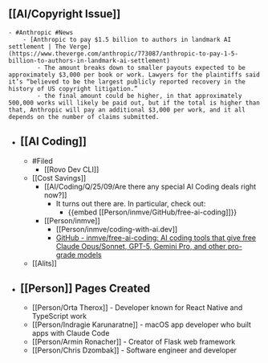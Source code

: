 ## [[AI/Copyright Issue]]
	- #Anthropic #News
		- [Anthropic to pay $1.5 billion to authors in landmark AI settlement | The Verge](https://www.theverge.com/anthropic/773087/anthropic-to-pay-1-5-billion-to-authors-in-landmark-ai-settlement)
			- The amount breaks down to smaller payouts expected to be approximately $3,000 per book or work. Lawyers for the plaintiffs said it’s “believed to be the largest publicly reported recovery in the history of US copyright litigation.”
			- the final amount could be higher, in that approximately 500,000 works will likely be paid out, but if the total is higher than that, Anthropic will pay an additional $3,000 per work, and it all depends on the number of claims submitted.
- ## [[AI Coding]]
	- #Filed
		- [[Rovo Dev CLI]]
	- [[Cost Savings]]
		- [[AI/Coding/Q/25/09/Are there any special AI Coding deals right now?]]
			- It turns out there are. In particular, check out:
				- {{embed [[Person/inmve/GitHub/free-ai-coding]]}}
		- [[Person/inmve]]
			- [[Person/inmve/coding-with-ai.dev]]
			- [GitHub - inmve/free-ai-coding: AI coding tools that give free Claude Opus/Sonnet, GPT-5, Gemini Pro, and other pro-grade models](https://github.com/inmve/free-ai-coding)
	- [[Alits]]
- ## [[Person]] Pages Created
	- [[Person/Orta Therox]] - Developer known for React Native and TypeScript work
	- [[Person/Indragie Karunaratne]] - macOS app developer who built apps with Claude Code
	- [[Person/Armin Ronacher]] - Creator of Flask web framework
	- [[Person/Chris Dzombak]] - Software engineer and developer